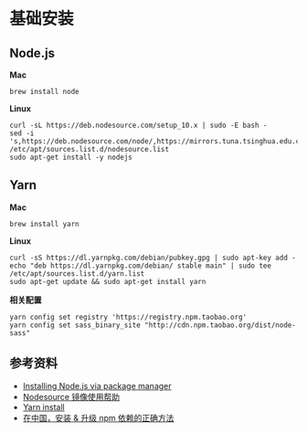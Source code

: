 # 基础安装


## Node.js


**Mac**

	brew install node
	
**Linux**

	curl -sL https://deb.nodesource.com/setup_10.x | sudo -E bash -
	sed -i 's,https://deb.nodesource.com/node/,https://mirrors.tuna.tsinghua.edu.cn/nodesource/deb/'  /etc/apt/sources.list.d/nodesource.list
	sudo apt-get install -y nodejs


## Yarn


**Mac**

	brew install yarn
	
**Linux**

	curl -sS https://dl.yarnpkg.com/debian/pubkey.gpg | sudo apt-key add -
	echo "deb https://dl.yarnpkg.com/debian/ stable main" | sudo tee /etc/apt/sources.list.d/yarn.list
	sudo apt-get update && sudo apt-get install yarn
	
**相关配置**

	yarn config set registry 'https://registry.npm.taobao.org'
	yarn config set sass_binary_site "http://cdn.npm.taobao.org/dist/node-sass"
	
	
## 参考资料

* [Installing Node.js via package manager](https://nodejs.org/en/download/package-manager/)
* [Nodesource 镜像使用帮助](https://mirrors.tuna.tsinghua.edu.cn/help/nodesource/)
* [Yarn install](https://yarnpkg.com/lang/en/docs/install/)
* [在中国，安装 & 升级 npm 依赖的正确方法](https://sebastianblade.com/the-truly-way-to-install-upgrade-npm-dependency-in-china/)

